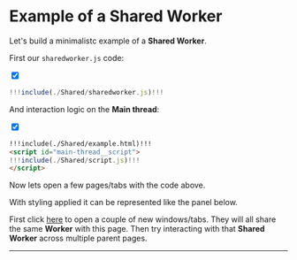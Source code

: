# Example of a Shared Worker

Let's build a minimalistc example of a **Shared Worker**.

First our `sharedworker.js` code:

<div>
<input class="hide-panel__control" type="checkbox" id="chk1" checked>
<label class="hide-panel__label" for="chk1"></label>

<div class="hide-panel__object">

```js
!!!include(./Shared/sharedworker.js)!!!
```

</div>
</div>

And interaction logic on the **Main thread**:

<div>
<input class="hide-panel__control" type="checkbox" id="chk2" checked>
<label class="hide-panel__label" for="chk2"></label>

<div class="hide-panel__object">

```html
!!!include(./Shared/example.html)!!!
<script id="main-thread__script">
!!!include(./Shared/script.js)!!!
</script>
```

</div>
</div>

Now lets open a few pages/tabs with the code above.

With styling applied it can be represented like the panel below.

First click [here](/example/shared_worker/) to open a couple of new windows/tabs. They will all share the same **Worker** with this page. Then try interacting with that **Shared Worker** across multiple parent pages.

---
